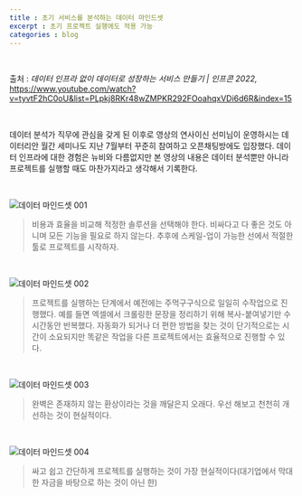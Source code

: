 ```yaml
---
title : 초기 서비스를 분석하는 데이터 마인드셋
excerpt : 초기 프로젝트 실행에도 적용 가능
categories : blog
---
```


<br>

출처 : *데이터 인프라 없이 데이터로 성장하는 서비스 만들기 \| 인프콘 2022,* <https://www.youtube.com/watch?v=tyvtF2hC0oU&list=PLpkj8RKr48wZMPKR292FOoahqxVDi6d6R&index=15>

<br>

데이터 분석가 직무에 관심을 갖게 된 이후로 영상의 연사이신 선미님이 운영하시는 데이터리안 월간 세미나도 지난 7월부터 꾸준히 참여하고 오픈채팅방에도 입장했다. 데이터 인프라에 대한 경험은 뉴비와 다름없지만 본 영상의 내용은 데이터 분석뿐만 아니라 프로젝트를 실행할 때도 마찬가지라고 생각해서 기록한다.

<br>

![데이터 마인드셋 001](https://user-images.githubusercontent.com/112374186/218011494-b0f5b0e0-808b-4e11-8424-0fd86c3a0aa1.png)
> 비용과 효율을 비교해 적정한 솔루션을 선택해야 한다. 비싸다고 다 좋은 것도 아니며 모든 기능을 필요로 하지 않는다. 추후에 스케일-업이 가능한 선에서 적절한 툴로 프로젝트를 시작하자.

<br>

![데이터 마인드셋 002](https://user-images.githubusercontent.com/112374186/218011498-63457c1a-1e04-4e1a-84b9-b709c055fac0.png)
> 프로젝트를 실행하는 단계에서 예전에는 주먹구구식으로 일일히 수작업으로 진행했다. 예를 들면 엑셀에서 크롤링한 문장을 정리하기 위해 복사-붙여넣기만 수 시간동안 반복했다. 자동화가 되거나 더 편한 방법을 찾는 것이 단기적으로는 시간이 소요되지만 똑같은 작업을 다른 프로젝트에서는 효율적으로 진행할 수 있다.

<br>

![데이터 마인드셋 003](https://user-images.githubusercontent.com/112374186/218011501-76c78f68-8689-4973-8f05-daa4c0d7367f.png)
> 완벽은 존재하지 않는 환상이라는 것을 깨달은지 오래다. 우선 해보고 천천히 개선하는 것이 현실적이다.

<br>

![데이터 마인드셋 004](https://user-images.githubusercontent.com/112374186/218011503-f1d94d89-ec63-4fcf-a142-984c585c79a3.png)
> 싸고 쉽고 간단하게 프로젝트를 실행하는 것이 가장 현실적이다(대기업에서 막대한 자금을 바탕으로 하는 것이 아닌 한)

<br>
